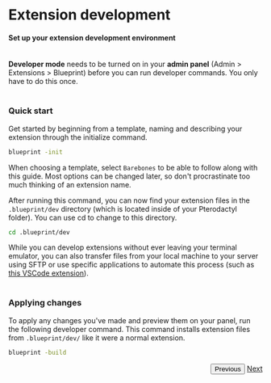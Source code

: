 # Extension development
<h4 class="fw-light">Set up your extension development environment</h4><br/>
<div class="alert alert-dark" role="alert">
  <i class="bi bi-toggle-on me-2 mt-1 mb-1" style="font-size:23px; float: left;"></i>
  <div class="ps-3 ms-3"><b>Developer mode</b> needs to be turned on in your <b>admin panel</b> <p- class="opacity-50">(Admin > Extensions > Blueprint)</p-> before you can run developer commands. You only have to do this once.</div>
</div><br/>

### **Quick start**
Get started by beginning from a template, naming and describing your extension through the initialize command.
```sh
blueprint -init
```
When choosing a template, select `Barebones` to be able to follow along with this guide. Most options can be changed later, so don't procrastinate too much thinking of an extension name.

After running this command, you can now find your extension files in the `.blueprint/dev` directory (which is located inside of your Pterodactyl folder). You can use cd to change to this directory.
```sh
cd .blueprint/dev
```
<div class="alert alert-light" role="alert">
  <i class="bi bi-terminal-fill me-2 mt-1 mb-1" style="font-size:23px; float: left;"></i>
  <div class="ps-3 ms-3">While you can develop extensions without ever leaving your terminal emulator, you can also transfer files from your local machine to your server using SFTP or use specific applications to automate this process (such as <a href="https://open-vsx.org/extension/Natizyskunk/sftp" class="alert-link">this VSCode extension</a>).</div>
</div><br/>


### **Applying changes**
To apply any changes you've made and preview them on your panel, run the following developer command. This command installs extension files from `.blueprint/dev/` like it were a normal extension.
```sh
blueprint -build
```

<div class="btn-group" role="group" aria-label="Navigation" style="float: right">
  <button type="button" class="btn btn-dark bg-light-subtle border-light-subtle text-secondary disabled">Previous</button>
  <a href="?page=developing-extensions/Writing-extensions" class="btn btn-dark bg-light-subtle border-light-subtle">Next</a>
</div>